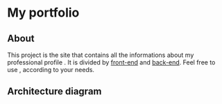 # My portfolio

## About

This project is the site that contains all the informations about my professional profile . It is divided by [front-end](https://github.com/roddas/portfolio-frontend) and [back-end](https://github.com/roddas/portfolio-backend).  Feel free to use , according to your needs.

## Architecture diagram



